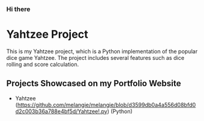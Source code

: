 ### Hi there

# Yahtzee Project

This is my Yahtzee project, which is a Python implementation of the popular dice game Yahtzee. 
The project includes several features such as dice rolling and score calculation. 

## Projects Showcased on my Portfolio Website

- Yahtzee (https://github.com/melangie/melangie/blob/d3599db0a4a556d08bfd0d2c003b36a788e4bf5d/Yahtzee!.py) (Python)
